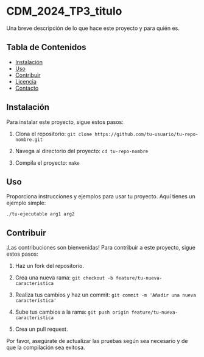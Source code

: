 # CDM_2024_TP3_titulo
Una breve descripción de lo que hace este proyecto y para quién es.

## Tabla de Contenidos

- [Instalación](#instalación)
- [Uso](#uso)
- [Contribuir](#contribuir)
- [Licencia](#licencia)
- [Contacto](#contacto)

## Instalación

Para instalar este proyecto, sigue estos pasos:

1. Clona el repositorio:
`git clone https://github.com/tu-usuario/tu-repo-nombre.git`

2. Navega al directorio del proyecto:
`cd tu-repo-nombre`


3. Compila el proyecto:
 `make`

## Uso

Proporciona instrucciones y ejemplos para usar tu proyecto. Aquí tienes un ejemplo simple:

`./tu-ejecutable arg1 arg2`

## Contribuir

¡Las contribuciones son bienvenidas! Para contribuir a este proyecto, sigue estos pasos:

1. Haz un fork del repositorio.
2. Crea una nueva rama:
 `git checkout -b feature/tu-nueva-caracteristica`
  
3. Realiza tus cambios y haz un commit:
 `git commit -m 'Añadir una nueva característica'`
 
4. Sube tus cambios a la rama:
 `git push origin feature/tu-nueva-caracteristica`
   
5. Crea un pull request.

Por favor, asegúrate de actualizar las pruebas según sea necesario y de que la compilación sea exitosa.

